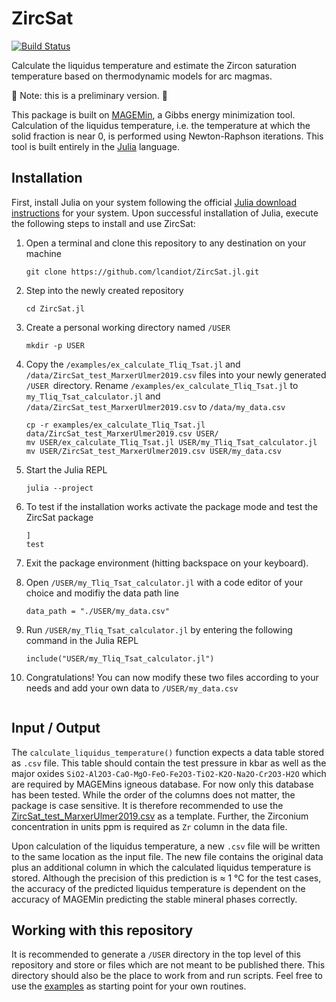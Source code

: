 # ZircSat

[![Build Status](https://github.com/lcandiot/ZircSat.jl/actions/workflows/CI.yml/badge.svg?branch=main)](https://github.com/lcandiot/ZircSat.jl/actions/workflows/CI.yml?query=branch%3Amain)

Calculate the liquidus temperature and estimate the Zircon saturation temperature based on thermodynamic models for arc magmas.

🚧 Note: this is a preliminary version. 🚧

This package is built on [MAGEMin](https://github.com/ComputationalThermodynamics/MAGEMin), a Gibbs energy minimization tool. Calculation of the liquidus temperature, i.e. the temperature at which the solid fraction is near 0, is performed using Newton-Raphson iterations. This tool is built entirely in the [Julia](https://julialang.org) language.

## Installation

First, install Julia on your system following the official [Julia download instructions](https://julialang.org/downloads/) for your system. Upon successful installation of Julia, execute the following steps to install and use ZircSat:

1. Open a terminal and clone this repository to any destination on your machine

   ```
   git clone https://github.com/lcandiot/ZircSat.jl.git
   ```
2. Step into the newly created repository

   ```
   cd ZircSat.jl
   ```
3. Create a personal working directory named `/USER`

   ```
   mkdir -p USER
   ```
4. Copy the `/examples/ex_calculate_Tliq_Tsat.jl` and ` /data/ZircSat_test_MarxerUlmer2019.csv` files into your newly generated  `/USER `directory. Rename `/examples/ex_calculate_Tliq_Tsat.jl` to `my_Tliq_Tsat_calculator.jl` and `/data/ZircSat_test_MarxerUlmer2019.csv` to `/data/my_data.csv`

   ```
   cp -r examples/ex_calculate_Tliq_Tsat.jl data/ZircSat_test_MarxerUlmer2019.csv USER/
   mv USER/ex_calculate_Tliq_Tsat.jl USER/my_Tliq_Tsat_calculator.jl
   mv USER/ZircSat_test_MarxerUlmer2019.csv USER/my_data.csv
   ```
5. Start the Julia REPL

   ```
   julia --project
   ```
6. To test if the installation works activate the package mode and test the ZircSat package

   ```
   ]
   test
   ```
7. Exit the package environment (hitting backspace on your keyboard).
8. Open `/USER/my_Tliq_Tsat_calculator.jl` with a code editor of your choice and modifiy the data path line

   ```
   data_path = "./USER/my_data.csv"
   ```
9. Run `/USER/my_Tliq_Tsat_calculator.jl` by entering the following command in the Julia REPL

   ```
   include("USER/my_Tliq_Tsat_calculator.jl")
   ```
10. Congratulations! You can now modify these two files according to your needs and add your own data to `/USER/my_data.csv`


```

```

## Input / Output

The `calculate_liquidus_temperature()` function expects a data table stored as `.csv` file. This table should contain the test pressure in kbar as well as the major oxides `SiO2-Al2O3-CaO-MgO-FeO-Fe2O3-TiO2-K2O-Na2O-Cr2O3-H2O` which are required by MAGEMins igneous database. For now only this database has been tested. While the order of the columns does not matter, the package is case sensitive. It is therefore recommended to use the [ZircSat_test_MarxerUlmer2019.csv](https://github.com/lcandiot/ZircSat.jl/tree/main/data/ZircSat_test_MarxerUlmer2019.csv) as a template. Further, the Zirconium concentration in units ppm is required as `Zr` column in the data file.

Upon calculation of the liquidus temperature, a new `.csv` file will be written to the same location as the input file. The new file contains the original data plus an additional column in which the calculated liquidus temperature is stored. Although the precision of this prediction is $\approx$ 1 °C for the test cases, the accuracy of the predicted liquidus temperature is dependent on the accuracy of MAGEMin predicting the stable mineral phases correctly.

## Working with this repository

It is recommended to generate a `/USER` directory in the top level of this repository and store or files which are not meant to be published there. This directory should also be the place to work from and run scripts. Feel free to use the [examples](https://github.com/lcandiot/ZircSat.jl/tree/main/examples) as starting point for your own routines.
